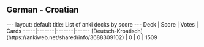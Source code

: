 <h2>German  -  Croatian</h2>
---
layout: default
title: List of anki decks by score
---
Deck | Score | Votes | Cards
-----|-------|-------|------
[Deutsch-Kroatisch](https://ankiweb.net/shared/info/3688309102) | 0 | 0 | 1509
